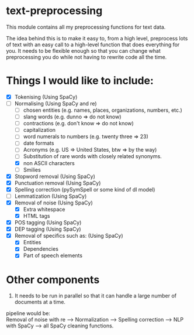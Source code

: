 # text-preprocessing
This module contains all my preprocessing functions for text data.  

The idea behind this is to make it easy to, from a high level, preprocess lots of text with an easy call to a high-level function that does everything for you. It needs to be flexible enough so that you can change what preprocessing you do while not having to rewrite code all the time. 

# Things I would like to include:
- [x] Tokenising (Using SpaCy)
- [ ] Normalising (Using SpaCy and re)
    - [ ] chosen entities (e.g. names, places, organizations, numbers, etc.)
    - [ ] slang words (e.g. dunno => do not know)
    - [ ] contractions (e.g. don't know => do not know)
    - [ ] capitalization
    - [ ] word numerals to numbers (e.g. twenty three => 23)
    - [ ] date formats
    - [ ] Acronyms (e.g. US => United States, btw => by the way)
    - [ ] Substitution of rare words with closely related synonyms.
    - [x] non ASCII characters
    - [ ] Smilies
- [x] Stopword removal (Using SpaCy)
- [x] Punctuation removal (Using SpaCy)
- [x] Spelling correction (pySymSpell or some kind of dl model)
- [ ] Lemmatization (Using SpaCy)
- [x] Removal of noise (Using SpaCy)
    - [x] Extra whitespace
    - [x] HTML tags
- [x] POS tagging (Using SpaCy)
- [x] DEP tagging (Using SpaCy)
- [x] Removal of specifics such as: (Using SpaCy)
    - [x] Entities
    - [x] Dependencies
    - [x] Part of speech elements

# Other components
1. It needs to be run in parallel so that it can handle a large number of documents at a time.  

pipeline would be:  
Removal of noise with re --> Normalization --> Spelling correction --> NLP with SpaCy --> all SpaCy cleaning functions.
